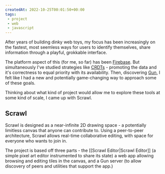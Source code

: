 ```yaml
---
createdAt: 2022-10-25T00:01:50+00:00
tags: 
 - project
 - web
 - javascript
---
```

After years of building dinky web toys, my focus has been increasingly on the fastest, most seemless ways for users to identify themselves, share information through a playful, grokkable interface. 

The platform aspect of this (for me, so far) has been [Firebase](https://firebase.google.com/). But simultaneously I've studied strategies like [CRDTs](https://en.wikipedia.org/wiki/Conflict-free_replicated_data_type) - promoting the data and it's correctness to equal priority with its availability. Then, discovering [Gun](https://gun.eco/), I felt like I had a new and potentially game-changing way to approach some of these goals.

Thinking about what kind of project would allow me to explore these tools at some kind of scale, I came up with Scrawl.

## Scrawl
Scrawl is designed as a near-infinite 2D drawing space - a potentially limitless canvas that anyone can contribute to. Using a peer-to-peer architecture, Scrawl allows real-time collaborative editing, with space for everyone who wants to join in.

The project is based off three parts - the [[Scrawl Editor|Scrawl Editor]] (a simple pixel art editor instrumented to share its state) a web app allowing browsing and editing tiles in the canvas, and a Gun server (to allow discovery of peers and utilities that support the app.)



